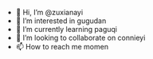 - 👋 Hi, I’m @zuxianayi
- 👀 I’m interested in gugudan
- 🌱 I’m currently learning paguqi
- 💞️ I’m looking to collaborate on connieyi
- 📫 How to reach me momen

<!---
zuxianayi/zuxianayi is a ✨ special ✨ repository because its `README.md` (this file) appears on your GitHub profile.
You can click the Preview link to take a look at your changes.
--->
